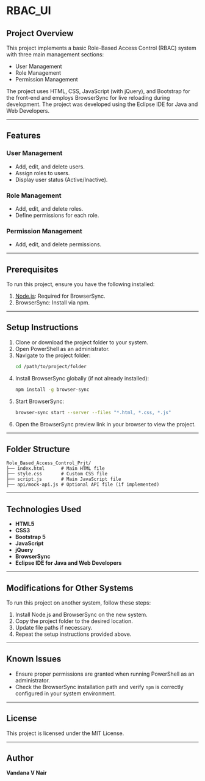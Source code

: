 # RBAC_UI

## Project Overview
This project implements a basic Role-Based Access Control (RBAC) system with three main management sections:
- User Management
- Role Management
- Permission Management

The project uses HTML, CSS, JavaScript (with jQuery), and Bootstrap for the front-end and employs BrowserSync for live reloading during development. The project was developed using the Eclipse IDE for Java and Web Developers.

---

## Features
### User Management
- Add, edit, and delete users.
- Assign roles to users.
- Display user status (Active/Inactive).

### Role Management
- Add, edit, and delete roles.
- Define permissions for each role.

### Permission Management
- Add, edit, and delete permissions.

---

## Prerequisites
To run this project, ensure you have the following installed:

1. [Node.js](https://nodejs.org/): Required for BrowserSync.
2. BrowserSync: Install via npm.

---

## Setup Instructions
1. Clone or download the project folder to your system.
2. Open PowerShell as an administrator.
3. Navigate to the project folder:
   ```bash
   cd /path/to/project/folder
   ```
4. Install BrowserSync globally (if not already installed):
   ```bash
   npm install -g browser-sync
   ```
5. Start BrowserSync:
   ```bash
   browser-sync start --server --files "*.html, *.css, *.js"
   ```
6. Open the BrowserSync preview link in your browser to view the project.

---

## Folder Structure
```
Role_Based_Access_Control_Prjt/
├── index.html      # Main HTML file
├── style.css       # Custom CSS file
├── script.js       # Main JavaScript file
├── api/mock-api.js # Optional API file (if implemented)
```

---

## Technologies Used
- **HTML5**
- **CSS3**
- **Bootstrap 5**
- **JavaScript**
- **jQuery**
- **BrowserSync**
- **Eclipse IDE for Java and Web Developers**

---

## Modifications for Other Systems
To run this project on another system, follow these steps:
1. Install Node.js and BrowserSync on the new system.
2. Copy the project folder to the desired location.
3. Update file paths if necessary.
4. Repeat the setup instructions provided above.

---

## Known Issues
- Ensure proper permissions are granted when running PowerShell as an administrator.
- Check the BrowserSync installation path and verify `npm` is correctly configured in your system environment.

---

## License
This project is licensed under the MIT License.

---

## Author
**Vandana V Nair**
